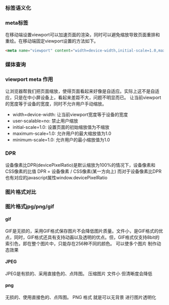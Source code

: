 ### 标签语义化

### meta标签
在移动端设置viewport可以加速页面的渲染，同时可以避免缩放导致页面重排和重绘。在移动端固定viewport设置的方法如下。
```html
<meta name="viewport" content="width=device-width,initial-scale=1.0,maximum-scale=1.0,user-scalable=no">
```

### 媒体查询

### viewport meta 作用
让浏览器帮我们把页面缩放，使得页面看起来好像是自适应。实际上这不是自适应，只是在中小屏设备上，看起来差距不大，问题不明显而已。
让当前viewport的宽度等于设备的宽度，同时不允许用户手动缩放。

- width=device-width: 让当前viewport宽度等于设备的宽度
- user-scalable=no: 禁止用户缩放
- initial-scale=1.0: 设置页面的初始缩放值为不缩放
- maximum-scale=1.0: 允许用户的最大缩放值为1.0
- minimum-scale=1.0: 允许用户的最小缩放值为1.0


### DPR
设备像素比DPR(devicePixelRatio)是默认缩放为100%的情况下，设备像素和CSS像素的比值
DPR = 设备像素 / CSS像素(某一方向上)
而对于设备像素比DPR也有对应的javascript属性window.devicePixelRatio


### 图片格式对比

### 图片格式jpg/png/gif

#### gif
GIF是无损的，采用GIF格式保存图片不会降低图片质量。文件小，是GIF格式的优点，同时，GIF格式还具有支持动画以及透明的优点。但，GIF格式仅支持8bit的索引色，即在整个图片中，只能存在256种不同的颜色。
可以使多个图片 制作动态效果

#### JPEG
JPEG是有损的、采用直接色的、点阵图。
压缩图片 文件小 但清晰度会降低

#### png
无损的、使用直接色的、点阵图。
PNG 格式 就是可以无背景 进行图片透明化

